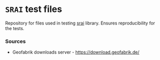 # `SRAI` test files
Repository for files used in testing [srai](https://github.com/kraina-ai/srai) library. Ensures reproducibility for the tests.

### Sources
- Geofabrik downloads server - https://download.geofabrik.de/
